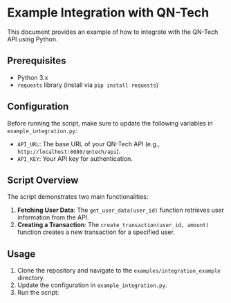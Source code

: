 # Example Integration with QN-Tech

This document provides an example of how to integrate with the QN-Tech API using Python.

## Prerequisites

- Python 3.x
- `requests` library (install via `pip install requests`)

## Configuration

Before running the script, make sure to update the following variables in `example_integration.py`:

- `API_URL`: The base URL of your QN-Tech API (e.g., `http://localhost:8080/qntech/api`).
- `API_KEY`: Your API key for authentication.

## Script Overview

The script demonstrates two main functionalities:

1. **Fetching User Data**: The `get_user_data(user_id)` function retrieves user information from the API.
2. **Creating a Transaction**: The `create_transaction(user_id, amount)` function creates a new transaction for a specified user.

## Usage

1. Clone the repository and navigate to the `examples/integration_example` directory.
2. Update the configuration in `example_integration.py`.
3. Run the script:

